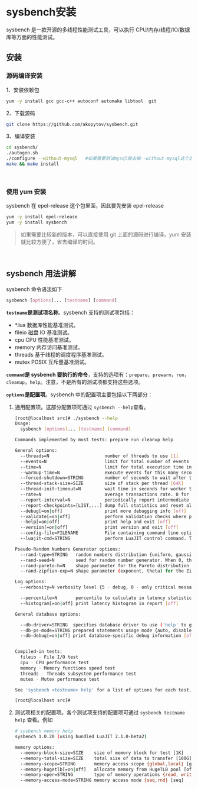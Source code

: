 # sysbench安装

sysbench 是一款开源的多线程性能测试工具，可以执行 CPU/内存/线程/IO/数据库等方面的性能测试。

## 安装

### 源码编译安装

1、安装依赖包

```bash
yum -y install gcc gcc-c++ autoconf automake libtool  git
```

2、下载源码

```bash
git clone https://github.com/akopytov/sysbench.git
```

3、编译安装

```bash
cd sysbench/
./autogen.sh
./configure --without-mysql   #如果需要测试mysql就去掉--without-mysql这个选项
make && make install
```

‍

### 使用 yum 安装

sysbench 在 epel-release 这个包里面，因此要先安装 epel-release

```bash
yum -y install epel-release
yum -y install sysbench
```

> 如果需要比较新的版本，可以直接使用 git 上面的源码进行编译。yum 安装就比较方便了，省去编译的时间。

‍

## sysbench 用法讲解

sysbench 命令语法如下

```css
sysbench [options]... [testname] [command]
```

​**​`testname`​**​**是测试项名称**。sysbench 支持的测试项包括：

* \*.lua          数据库性能基准测试。
* fileio          磁盘 IO 基准测试。
* cpu            CPU 性能基准测试。
* memory     内存访问基准测试。
* threads      基于线程的调度程序基准测试。
* mutex         POSIX 互斥量基准测试。

​**​`command`​**​**是 sysbench 要执行的命令**，支持的选项有：`prepare`​，`prewarm`​，`run`​，`cleanup`​，`help`​。注意，不是所有的测试项都支持这些选项。

​**​`options`​**​**是配置项**。sysbench 中的配置项主要包括以下两部分：

1. 通用配置项。这部分配置项可通过 `sysbench --help`​ 查看。

    ```bash
    [root@localhost src]# ./sysbench --help
    Usage:
      sysbench [options]... [testname] [command]

    Commands implemented by most tests: prepare run cleanup help

    General options:
      --threads=N                     number of threads to use [1]
      --events=N                      limit for total number of events [0]
      --time=N                        limit for total execution time in seconds [10]
      --warmup-time=N                 execute events for this many seconds with statistics disabled before the actual benchmark run with statistics enabled [0]
      --forced-shutdown=STRING        number of seconds to wait after the --time limit before forcing shutdown, or 'off' to disable [off]
      --thread-stack-size=SIZE        size of stack per thread [64K]
      --thread-init-timeout=N         wait time in seconds for worker threads to initialize [30]
      --rate=N                        average transactions rate. 0 for unlimited rate [0]
      --report-interval=N             periodically report intermediate statistics with a specified interval in seconds. 0 disables intermediate reports [0]
      --report-checkpoints=[LIST,...] dump full statistics and reset all counters at specified points in time. The argument is a list of comma-separated values representing the amount of time in seconds elapsed from start of test when report checkpoint(s) must be performed. Report checkpoints are off by default. []
      --debug[=on|off]                print more debugging info [off]
      --validate[=on|off]             perform validation checks where possible [off]
      --help[=on|off]                 print help and exit [off]
      --version[=on|off]              print version and exit [off]
      --config-file=FILENAME          File containing command line options
      --luajit-cmd=STRING             perform LuaJIT control command. This option is equivalent to 'luajit -j'. See LuaJIT documentation for more information

    Pseudo-Random Numbers Generator options:
      --rand-type=STRING   random numbers distribution {uniform, gaussian, pareto, zipfian} to use by default [uniform]
      --rand-seed=N        seed for random number generator. When 0, the current time is used as an RNG seed. [0]
      --rand-pareto-h=N    shape parameter for the Pareto distribution [0.2]
      --rand-zipfian-exp=N shape parameter (exponent, theta) for the Zipfian distribution [0.8]

    Log options:
      --verbosity=N verbosity level {5 - debug, 0 - only critical messages} [3]

      --percentile=N       percentile to calculate in latency statistics (1-100). Use the special value of 0 to disable percentile calculations [95]
      --histogram[=on|off] print latency histogram in report [off]

    General database options:

      --db-driver=STRING  specifies database driver to use ('help' to get list of available drivers) [mysql]
      --db-ps-mode=STRING prepared statements usage mode {auto, disable} [auto]
      --db-debug[=on|off] print database-specific debug information [off]


    Compiled-in tests:
      fileio - File I/O test
      cpu - CPU performance test
      memory - Memory functions speed test
      threads - Threads subsystem performance test
      mutex - Mutex performance test

    See 'sysbench <testname> help' for a list of options for each test.

    [root@localhost src]# 

    ```

2. 测试项相关的配置项。各个测试项支持的配置项可通过 `sysbench testname help`​ 查看。例如

    ```bash
    # sysbench memory help
    sysbench 1.0.20 (using bundled LuaJIT 2.1.0-beta2)

    memory options:
      --memory-block-size=SIZE    size of memory block for test [1K]
      --memory-total-size=SIZE    total size of data to transfer [100G]
      --memory-scope=STRING       memory access scope {global,local} [global]
      --memory-hugetlb[=on|off]   allocate memory from HugeTLB pool [off]
      --memory-oper=STRING        type of memory operations {read, write, none} [write]
      --memory-access-mode=STRING memory access mode {seq,rnd} [seq]
    ```

‍

‍

‍

‍

‍
